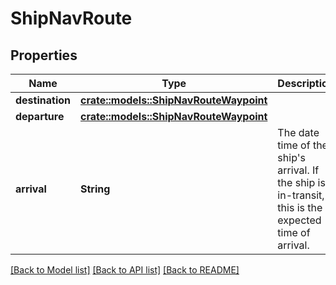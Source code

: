 # ShipNavRoute

## Properties

Name | Type | Description | Notes
------------ | ------------- | ------------- | -------------
**destination** | [**crate::models::ShipNavRouteWaypoint**](ShipNavRouteWaypoint.md) |  | 
**departure** | [**crate::models::ShipNavRouteWaypoint**](ShipNavRouteWaypoint.md) |  | 
**arrival** | **String** | The date time of the ship's arrival. If the ship is in-transit, this is the expected time of arrival. | 

[[Back to Model list]](../README.md#documentation-for-models) [[Back to API list]](../README.md#documentation-for-api-endpoints) [[Back to README]](../README.md)


